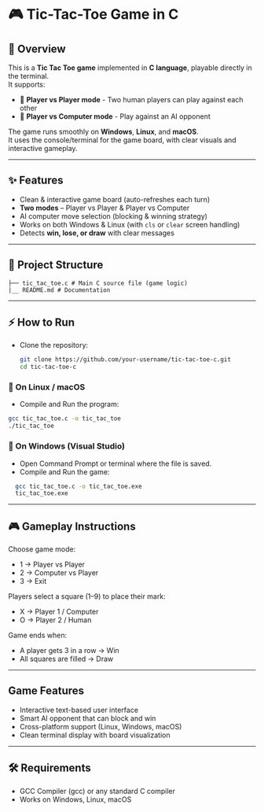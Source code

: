 # 🎮 Tic-Tac-Toe Game in C  

## 📌 Overview  
This is a **Tic Tac Toe game** implemented in **C language**, playable directly in the terminal.  
It supports:  
- 👥 **Player vs Player mode** - Two human players can play against each other
- 🤖 **Player vs Computer mode** - Play against an AI opponent 

The game runs smoothly on **Windows**, **Linux**, and **macOS**.  
It uses the console/terminal for the game board, with clear visuals and interactive gameplay.  

---

## ✨ Features  
- Clean & interactive game board (auto-refreshes each turn)  
- **Two modes** – Player vs Player & Player vs Computer  
- AI computer move selection (blocking & winning strategy)  
- Works on both Windows & Linux (with `cls` or `clear` screen handling)  
- Detects **win, lose, or draw** with clear messages  

---

## 📂 Project Structure 
```
├── tic_tac_toe.c # Main C source file (game logic)
|__ README.md # Documentation
```

---

## ⚡ How to Run  

- Clone the repository:  
   ```bash
   git clone https://github.com/your-username/tic-tac-toe-c.git
   cd tic-tac-toe-c
   ```
### 🔹 On Linux / macOS  
  - Compile and Run the program:
```bash
gcc tic_tac_toe.c -o tic_tac_toe
./tic_tac_toe
```
### 🔹 On Windows (Visual Studio)

- Open Command Prompt or terminal where the file is saved.
- Compile and Run the game:
```bash
  gcc tic_tac_toe.c -o tic_tac_toe.exe
  tic_tac_toe.exe
```
---
## 🎮 Gameplay Instructions
Choose game mode:
- 1 → Player vs Player
- 2 → Computer vs Player
- 3 → Exit

Players select a square (1–9) to place their mark:
- X → Player 1 / Computer
- O → Player 2 / Human

Game ends when:
- A player gets 3 in a row → Win
- All squares are filled → Draw
---
## Game Features
- Interactive text-based user interface
- Smart AI opponent that can block and win
- Cross-platform support (Linux, Windows, macOS)
- Clean terminal display with board visualization
---
## 🛠️ Requirements
- GCC Compiler (gcc) or any standard C compiler
- Works on Windows, Linux, macOS
